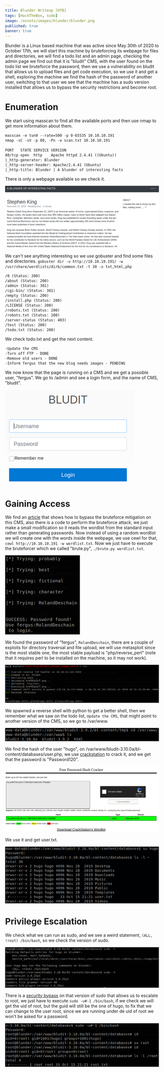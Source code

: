 ```yaml
---
title: Blunder Writeup [HTB]
tags: [HackTheBox, sudo]
image: /assets/images/blunder/blunder.png
published: true
banner: true
---
```


Blunder is a Linux based machine that was active since May 30th of 2020 to October 17th, we will start this machine by bruteforcing its webpage for files and directories, we will find a todo list and an admin page, checking the admin page we find out that it is "bludit" CMS, with the user found on the todo list we bruteforce the password, then we use a vulnerability on bludit that allows us to upload files and get code execution, so we use it and get a shell, exploring the machine we find the hash of the password of another user, switching to that user we see that the machine has a sudo version installed that allows us to bypass the security restrictions and become root.

# [](#header-1)Enumeration

We start using masscan to find all the available ports and then use nmap to get more information about them.

```
masscan -e tun0 --rate=500 -p 0-65535 10.10.10.191
nmap -sC -sV -p 80, -Pn -o scan.txt 10.10.10.191

PORT   STATE SERVICE VERSION
80/tcp open  http    Apache httpd 2.4.41 ((Ubuntu))
|_http-generator: Blunder
|_http-server-header: Apache/2.4.41 (Ubuntu)
|_http-title: Blunder | A blunder of interesting facts
```

There is only a webpage available so we check it.

![](/assets/images/blunder/webpage.png)

We can't see anything interesting so we use gobuster and find some files and directories. `gobuster dir -u http://10.10.10.191/ -w /usr/share/wordlists/dirb/common.txt -t 30 -x txt,html,php`

```
/0 (Status: 200)
/about (Status: 200)
/admin (Status: 301)
/cgi-bin/ (Status: 301)
/empty (Status: 200)
/install.php (Status: 200)
/LICENSE (Status: 200)
/robots.txt (Status: 200)
/robots.txt (Status: 200)
/server-status (Status: 403)
/test (Status: 200)
/todo.txt (Status: 200)
```

We check todo.txt and get the next content.

```
-Update the CMS
-Turn off FTP - DONE
-Remove old users - DONE
-Inform fergus that the new blog needs images - PENDING
```

We now know that the page is running on a CMS and we get a possible user, "fergus". We go to /admin and see a login form, and the name of CMS, "bludit".

![](/assets/images/blunder/bludit.png)

# [](#header-1)Gaining Access

We find an [article](https://rastating.github.io/bludit-brute-force-mitigation-bypass/) that shows how to bypass the bruteforce mitigation on this CMS, also there is a code to perform the bruteforce attack, we just make a small modification so it reads the wordlist from the standard input rather than generating passwords. Now instead of using a random wordlist we will create one with the words inside the webpage, we use cewl for that, `cewl http://10.10.10.191 -w wordlist.txt`. Now we just have to execute the bruteforcer which we called "brute.py", `./brute.py wordlist.txt`.

![](/assets/images/blunder/found.png)

We found the password of "fergus", `RolandDeschain`, there are a couple of exploits for directory traversal and file upload, we will use metasploit since is the most stable one, the most stable payload is "php/reverse_perl" (note that it requires perl to be installed on the machine, so it may not work).

![](/assets/images/blunder/shell1.png)

We spawned a reverse shell with python to get a better shell, then we remember what we saw on the todo list, `Update the CMS`, that might point to another version of the CMS, so we go to /var/www.

![](/assets/images/blunder/versions.png)

We find the hash of the user "hugo", on /var/www/bludit-3.10.0a/bl-content/databases/user.php, we use [crackstation](https://crackstation.net/) to crack it, and we get that the password is "Password120".

![](/assets/images/blunder/crackstation.png)

We use it and get user.txt.

![](/assets/images/blunder/shell2.png)

# [](#header-1)Privilege Escalation

We check what we can run as sudo, and we see a weird statement, `(ALL, !root) /bin/bash`, so we check the version of sudo.

![](/assets/images/blunder/sudo.png)

There is a [security bypass](https://www.exploit-db.com/exploits/47502) on that version of sudo that allows us to escalate to root, we just have to execute `sudo -u#-1 /bin/bash`, if we check we will get the uid of root, but the guid will still be the one of hugo, to fix that we can change to the user root, since we are running under de uid of root we won't be asked for a password.

![](/assets/images/blunder/shell3.png)
